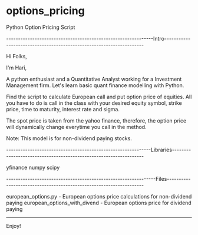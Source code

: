 # options_pricing
Python Option Pricing Script

--------------------------------------------------------------Intro---------------------------------------------------------------------

Hi Folks,

I'm Hari,

A python enthusiast and a Quantitative Analyst working for a Investment Management firm.
Let's learn basic quant finance modelling with Python.

Find the script to calculate European call and put option price of equities.
All you have to do is call in the class with your desired equity symbol, strike price, time to maturity, interest rate and sigma.

The spot price is taken from the yahoo finance, therefore, the option price will dynamically change everytime you call in the method.

Note: This model is for non-dividend paying stocks.


-------------------------------------------------------------Libraries------------------------------------------------------------------

yfinance
numpy
scipy

---------------------------------------------------------------Files--------------------------------------------------------------------

european_options.py - European options price calculations for non-dividend paying
european_options_with_divend - European options price for dividend paying

----------------------------------------------------------------------------------------------------------------------------------------


Enjoy!
